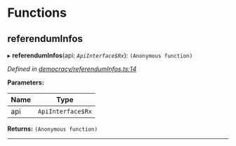 

# Functions

<a id="referenduminfos"></a>

##  referendumInfos

▸ **referendumInfos**(api: *`ApiInterface$Rx`*): `(Anonymous function)`

*Defined in [democracy/referendumInfos.ts:14](https://github.com/polkadot-js/api/blob/833b49d/packages/api-derive/src/democracy/referendumInfos.ts#L14)*

**Parameters:**

| Name | Type |
| ------ | ------ |
| api | `ApiInterface$Rx` |

**Returns:** `(Anonymous function)`

___

